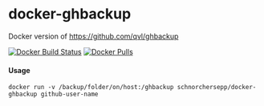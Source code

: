 # docker-ghbackup
Docker version of https://github.com/qvl/ghbackup

[dockerstore]: https://hub.docker.com/r/schnorchersepp/docker-ghbackup/

[![Docker Build Status](https://img.shields.io/docker/build/schnorchersepp/docker-ghbackup.svg)][dockerstore]
[![Docker Pulls](https://img.shields.io/docker/pulls/schnorchersepp/docker-ghbackup.svg)][dockerstore]


#### Usage
```
docker run -v /backup/folder/on/host:/ghbackup schnorchersepp/docker-ghbackup github-user-name
```
